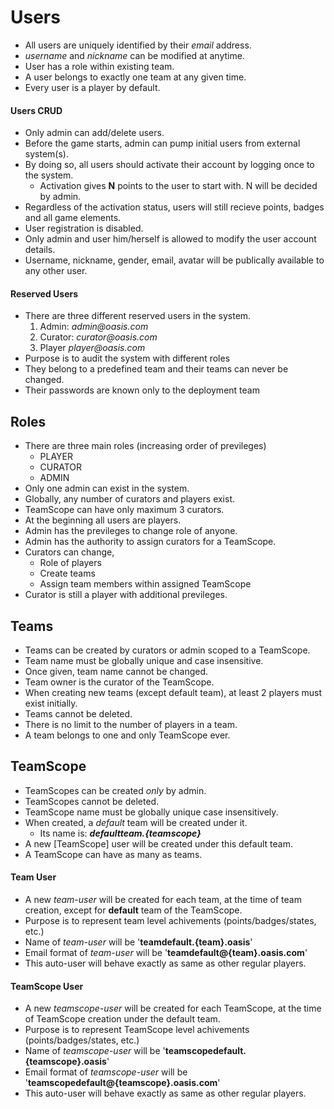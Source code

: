 
# Users
 * All users are uniquely identified by their _email_ address.
 * _username_ and _nickname_ can be modified at anytime.
 * User has a role within existing team.
 * A user belongs to exactly one team at any given time.
 * Every user is a player by default.

#### Users CRUD
 * Only admin can add/delete users.
 * Before the game starts, admin can pump initial users from external system(s).
 * By doing so, all users should activate their account by logging once to the system.
   * Activation gives __N__ points to the user to start with. N will be decided by admin.
 * Regardless of the activation status, users will still recieve points, badges and all game elements.
 * User registration is disabled.
 * Only admin and user him/herself is allowed to modify the user account details.
 * Username, nickname, gender, email, avatar will be publically available to any other user.

#### Reserved Users
 * There are three different reserved users in the system.
   1. Admin: _admin@oasis.com_
   2. Curator: _curator@oasis.com_
   3. Player _player@oasis.com_
 * Purpose is to audit the system with different roles
 * They belong to a predefined team and their teams can never be changed.
 * Their passwords are known only to the deployment team

## Roles
 * There are three main roles (increasing order of previleges)
   * PLAYER
   * CURATOR
   * ADMIN
 * Only one admin can exist in the system.
 * Globally, any number of curators and players exist.
 * TeamScope can have only maximum 3 curators.
 * At the beginning all users are players.
 * Admin has the previleges to change role of anyone.
 * Admin has the authority to assign curators for a TeamScope.
 * Curators can change,
   * Role of players
   * Create teams
   * Assign team members within assigned TeamScope
 * Curator is still a player with additional previleges.

## Teams
 * Teams can be created by curators or admin scoped to a TeamScope.
 * Team name must be globally unique and case insensitive.
 * Once given, team name cannot be changed.
 * Team owner is the curator of the TeamScope.
 * When creating new teams (except default team), at least 2 players must exist initially.
 * Teams cannot be deleted.
 * There is no limit to the number of players in a team.
 * A team belongs to one and only TeamScope ever.

## TeamScope
 * TeamScopes can be created _only_ by admin.
 * TeamScopes cannot be deleted.
 * TeamScope name must be globally unique case insensitively.
 * When created, a _default_ team will be created under it.
   * Its name is: **_defaultteam.{teamscope}_**
 * A new [TeamScope] user will be created under this default team.
 * A TeamScope can have as many as teams.


#### Team User
 * A new _team-user_ will be created for each team, at the time of team creation, except for __default__ team of the TeamScope.
 * Purpose is to represent team level achivements (points/badges/states, etc.) 
 * Name of _team-user_ will be '__teamdefault.{team}.oasis__'
 * Email format of _team-user_ will be '__teamdefault@{team}.oasis.com__'
 * This auto-user will behave exactly as same as other regular players.

#### TeamScope User
 * A new _teamscope-user_ will be created for each TeamScope, at the time of TeamScope creation under the default team.
 * Purpose is to represent TeamScope level achivements (points/badges/states, etc.) 
 * Name of _teamscope-user_ will be '__teamscopedefault.{teamscope}.oasis__'
 * Email format of _teamscope-user_ will be '__teamscopedefault@{teamscope}.oasis.com__'
 * This auto-user will behave exactly as same as other regular players.

